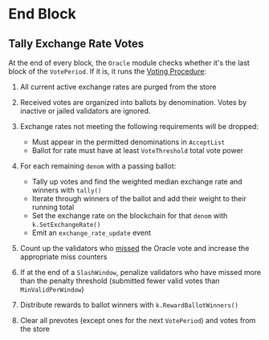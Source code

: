 # End Block

## Tally Exchange Rate Votes

At the end of every block, the `Oracle` module checks whether it's the last block of the `VotePeriod`. If it is, it runs the [Voting Procedure](./01_concepts.md#Voting_Procedure):

1. All current active exchange rates are purged from the store

2. Received votes are organized into ballots by denomination. Votes by inactive or jailed validators are ignored.

3. Exchange rates not meeting the following requirements will be dropped:

    - Must appear in the permitted denominations in `AcceptList`
    - Ballot for rate must have at least `VoteThreshold` total vote power

4. For each remaining `denom` with a passing ballot:

    - Tally up votes and find the weighted median exchange rate and winners with `tally()`
    - Iterate through winners of the ballot and add their weight to their running total
    - Set the exchange rate on the blockchain for that `denom` with `k.SetExchangeRate()`
    - Emit an `exchange_rate_update` event

5. Count up the validators who [missed](./01_concepts.md#Slashing) the Oracle vote and increase the appropriate miss counters

6. If at the end of a `SlashWindow`, penalize validators who have missed more than the penalty threshold (submitted fewer valid votes than `MinValidPerWindow`)

7. Distribute rewards to ballot winners with `k.RewardBallotWinners()`

8. Clear all prevotes (except ones for the next `VotePeriod`) and votes from the store
